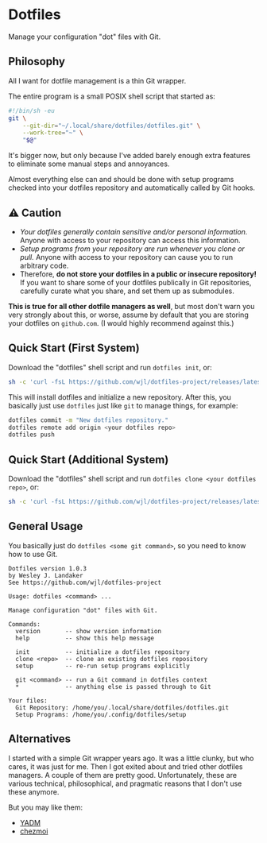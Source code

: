 # Dotfiles

Manage your configuration "dot" files with Git.

## Philosophy

All I want for dotfile management is a thin Git wrapper.

The entire program is a small POSIX shell script that started as:
```bash
#!/bin/sh -eu
git \
    --git-dir="~/.local/share/dotfiles/dotfiles.git" \
    --work-tree="~" \
    "$@"
```

It's bigger now, but only because I've added barely enough extra features to eliminate some manual steps and annoyances.

Almost everything else can and should be done with setup programs checked into your dotfiles repository and automatically called by Git hooks.

## ⚠️ **Caution**

* *Your dotfiles generally contain sensitive and/or personal information.*
Anyone with access to your repository can access this information.
* *Setup programs from your repository are run whenever you clone or pull.*
Anyone with access to your repository can cause you to run arbitrary code.
* Therefore, **do not store your dotfiles in a public or insecure repository!**
If you want to share some of your dotfiles publically in Git repositories, carefully curate what you share, and set them up as submodules.

**This is true for all other dotfile managers as well**, but most don't warn you very strongly about this, or worse, assume by default that you are storing your dotfiles on `github.com`.
(I would highly recommend against this.)

## Quick Start (First System)

Download the "dotfiles" shell script and run `dotfiles init`, or:

```bash
sh -c 'curl -fsL https://github.com/wjl/dotfiles-project/releases/latest/download/dotfiles | sh -s init'
```

This will install dotfiles and initialize a new repository.
After this, you basically just use `dotfiles` just like `git` to manage things, for example:

```bash
dotfiles commit -m "New dotfiles repository."
dotfiles remote add origin <your dotfiles repo>
dotfiles push
```

## Quick Start (Additional System)

Download the "dotfiles" shell script and run `dotfiles clone <your dotfiles repo>`, or:

```bash
sh -c 'curl -fsL https://github.com/wjl/dotfiles-project/releases/latest/download/dotfiles | sh -s clone <your dotfiles repo>'
```

## General Usage

You basically just do `dotfiles <some git command>`, so you need to know how to use Git.

```
Dotfiles version 1.0.3
by Wesley J. Landaker
See https://github.com/wjl/dotfiles-project

Usage: dotfiles <command> ...

Manage configuration "dot" files with Git.

Commands:
  version       -- show version information
  help          -- show this help message

  init          -- initialize a dotfiles repository
  clone <repo>  -- clone an existing dotfiles repository
  setup         -- re-run setup programs explicitly

  git <command> -- run a Git command in dotfiles context
  *             -- anything else is passed through to Git

Your files:
  Git Repository: /home/you/.local/share/dotfiles/dotfiles.git
  Setup Programs: /home/you/.config/dotfiles/setup
```

## Alternatives

I started with a simple Git wrapper years ago.
It was a little clunky, but who cares, it was just for me.
Then I got exited about and tried other dotfiles managers.
A couple of them are pretty good.
Unfortunately, these are various technical, philosophical, and pragmatic reasons that I don't use these anymore.

But you may like them:

* [YADM](https://yadm.io/)
* [chezmoi](https://www.chezmoi.io/)
